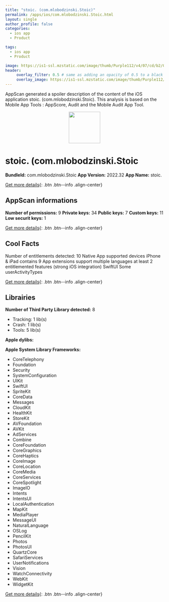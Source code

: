 ```yaml
---
title: "stoic. (com.mlobodzinski.Stoic)"
permalink: /apps/ios/com.mlobodzinski.Stoic.html
layout: single
author_profile: false
categories: 
  - ios app 
  - Product 

tags: 
  - ios app 
  - Product 

image: https://is1-ssl.mzstatic.com/image/thumb/Purple112/v4/07/cd/b2/07cdb2c9-770f-faba-654d-cff2953d7b68/AppIcon-0-1x_U007emarketing-0-7-0-85-220.png/512x512bb.jpg
header: 
     overlay_filter: 0.5 # same as adding an opacity of 0.5 to a black background
     overlay_image: https://is1-ssl.mzstatic.com/image/thumb/Purple112/v4/07/cd/b2/07cdb2c9-770f-faba-654d-cff2953d7b68/AppIcon-0-1x_U007emarketing-0-7-0-85-220.png/512x512bb.jpg
---
```

AppScan generated a spoiler description of the content of the iOS application stoic. (com.mlobodzinski.Stoic). This analysis is based on the Mobile App Tools : AppScore, Audit and the Mobile Audit App Tool.

  
  
<div style="text-align: center;"><img src="https://is1-ssl.mzstatic.com/image/thumb/Purple112/v4/07/cd/b2/07cdb2c9-770f-faba-654d-cff2953d7b68/AppIcon-0-1x_U007emarketing-0-7-0-85-220.png/512x512bb.jpg" width="100" height="100"></div>  
  
# stoic. (com.mlobodzinski.Stoic

**BundleId:** com.mlobodzinski.Stoic
**App Version:** 2022.32
**App Name:** stoic.


[Get more details](/pricing.html){: .btn .btn--info .align-center}  
  
## AppScan informations 

**Number of permissions:** 9
**Private keys:** 34
**Public keys:** 7
**Custom keys:** 11
**Low securit keys:** 1
  
[Get more details](/pricing.html){: .btn .btn--info .align-center}

## Cool Facts

Number of entitlements detected: 10
Native App
supported devices iPhone & iPad
contains 9 App extensions
support multiple languages
at least 2 entitlemented features (strong iOS integration)
SwiftUI
Some userActivityTypes
  
[Get more details](/pricing.html){: .btn .btn--info .align-center}

## Librairies 
**Number of Third Party Library detected:** 8
- Tracking: 1 lib(s)
- Crash: 1 lib(s)
- Tools: 5 lib(s)

**Apple dylibs:**


**Apple System Library Frameworks:**
- CoreTelephony
- Foundation
- Security
- SystemConfiguration
- UIKit
- SwiftUI
- SpriteKit
- CoreData
- Messages
- CloudKit
- HealthKit
- StoreKit
- AVFoundation
- AVKit
- AdServices
- Combine
- CoreFoundation
- CoreGraphics
- CoreHaptics
- CoreImage
- CoreLocation
- CoreMedia
- CoreServices
- CoreSpotlight
- ImageIO
- Intents
- IntentsUI
- LocalAuthentication
- MapKit
- MediaPlayer
- MessageUI
- NaturalLanguage
- OSLog
- PencilKit
- Photos
- PhotosUI
- QuartzCore
- SafariServices
- UserNotifications
- Vision
- WatchConnectivity
- WebKit
- WidgetKit


  
[Get more details](/pricing.html){: .btn .btn--info .align-center}

